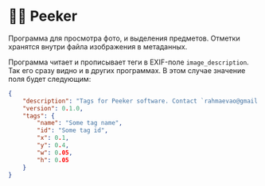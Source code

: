 # 😶‍🌫️ Peeker
Программа для просмотра фото, и выделения предметов. Отметки хранятся внутри файла изображения в метаданных.

Программа читает и прописывает теги в EXIF-поле `image_description`. Так его сразу видно и в других программах.
В этом случае значение поля будет следующим:

```json
{
    "description": "Tags for Peeker software. Contact `rahmaevao@gmail.com` for details",
    "version": 0.1.0,
    "tags": {
        "name": "Some tag name",
        "id": "Some tag id",
        "x": 0.1,
        "y": 0.4,
        "w": 0.05,
        "h": 0.05
    }
}
```